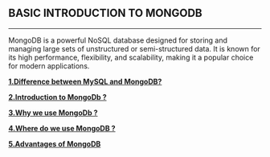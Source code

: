 ## BASIC INTRODUCTION TO MONGODB
***
MongoDB is a powerful NoSQL database designed for storing and managing large sets of unstructured or semi-structured data. It is known for its high performance, flexibility, and scalability, making it a popular choice for modern applications.

**[1.Difference between MySQL and MongoDB?](https://github.com/Pradeep-63/MEAN/blob/MEAN-54/BasicsOfMongodb.txt)**

**[2.Introduction to MongoDb ?](https://github.com/Pradeep-63/MEAN/blob/MEAN-54/BasicsOfMongodb.txt)**

**[3.Why we use MongoDb ?](https://github.com/Pradeep-63/MEAN/blob/MEAN-54/BasicsOfMongodb.txt)**

**[4.Where do we use MongoDB ?](https://github.com/Pradeep-63/MEAN/blob/MEAN-54/BasicsOfMongodb.txt)**

**[5.Advantages of MongoDB](https://github.com/Pradeep-63/MEAN/blob/MEAN-54/BasicsOfMongodb.txt)**
